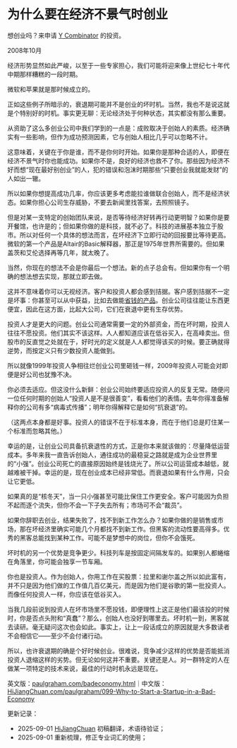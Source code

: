 
# 为什么要在经济不景气时创业

想创业吗？来申请 [Y Combinator](http://ycombinator.com/apply.html) 的投资。

2008年10月

经济形势显然如此严峻，以至于一些专家担心，我们可能将迎来像上世纪七十年代中期那样糟糕的一段时期。

微软和苹果就是那时候成立的。

正如这些例子所暗示的，衰退期可能并不是创业的坏时机。当然，我也不是说这就是个特别好的时机。事实更无聊：无论经济处于何种状态，其实都没有那么重要。

从资助了这么多创业公司中我们学到的一点是：成败取决于创始人的素质。经济确实有一些影响，但作为成功预测因素，它与创始人相比几乎可以忽略不计。

这意味着，关键在于你是谁，而不是你何时开始。如果你是那种合适的人，即便在经济不景气时你也能成功。如果你不是，良好的经济也救不了你。那些因为经济不好而想“现在最好别创业”的人，犯的错误和泡沫时期那些“只要创业我就能发财”的人如出一辙。

所以如果你想提高成功几率，你应该更多考虑能拉谁做联合创始人，而不是经济状态。如果你担心公司生存威胁，不要去新闻里找答案，去照照镜子。

但是对某一支特定的创始团队来说，是否等待经济好转再行动更明智？如果你是要开餐馆，也许是的；但如果你做的是科技，就不必了。科技的进展基本独立于股市。所以对任何一个具体的想法而言，在坏经济下立即行动的回报要比等待更高。微软的第一个产品是Altair的Basic解释器，那正是1975年世界所需要的。但如果盖茨和艾伦选择再等几年，就太晚了。

当然，你现在的想法不会是你最后一个想法。新的点子总会有。但如果你有一个明确的想法想去实现，那就立即去做。

这并不意味着你可以无视经济。客户和投资人都会感到拮据。客户感到拮据不一定是坏事：你甚至可以从中获益，比如去做能[省钱的产品](http://bountii.com)。创业公司往往能让东西更便宜，因此在这方面，比起大公司，它们在衰退中更有生存优势。

投资人才是更大的问题。创业公司通常需要一定的外部资金，而在坏时期，投资人往往不愿投资。他们其实不该这样。人人都知道应该在低谷买入，在高峰卖出。但股市的反直觉之处就在于，好时光的定义就是人人都觉得该买的时候。要正确就得逆势，而按定义只有少数投资人能做到。

所以就像1999年投资人争相往烂创业公司里砸钱一样，2009年投资人可能会对即便是好公司也犹豫不决。

你必须去适应。但这没什么新鲜：创业公司始终要适应投资人的反复无常。随便问一位任何时期的创始人“投资人是不是很善变”，看看他们的表情。去年你得准备解释你的公司有多“病毒式传播”；明年你得解释它是如何“抗衰退”的。

（这两点本身都是好事。投资人的错误不在于标准本身，而在于他们总是盯住某一个标准而忽略其他。）

幸运的是，让创业公司具备抗衰退性的方式，正是你本来就该做的：尽量降低运营成本。多年来我一直告诉创始人，通往成功的最稳妥之路就是成为企业世界里的“小强”。创业公司死亡的直接原因始终是钱烧光了。所以公司运营成本越低，就越难被干掉。幸运的是，现在创业成本已经非常低。而衰退如果有什么作用，只会让它更低。

如果真的是“核冬天”，当一只小强甚至可能比保住工作更安全。客户可能因为负担不起而逐个流失，但你不会一下子失去所有；市场可不会“裁员”。

如果你辞职去创业，结果失败了，找不到新工作怎么办？如果你做的是销售或市场，那在坏经济里确实可能几个月都找不到新工作。但黑客的流动性要高得多。优秀的黑客总能找到某种工作。可能不是梦想中的岗位，但你不会饿死。

坏时机的另一个优势是竞争更少。科技列车是按固定间隔发车的。如果别人都蜷缩在角落里，你可能会独享一节车厢。

你也是投资人。作为创始人，你用工作在买股票：拉里和谢尔盖之所以如此富有，并不只是因为他们做的工作值几百亿美元，而是因为他们是谷歌的第一批投资人。而像任何投资人一样，你应该在低谷买入。

当我几段前说到投资人在坏市场里不愿投钱，即便理性上这正是他们最该投的时候时，你是否点头附和“真蠢”？那么，创始人也没好到哪里去。坏时机一到，黑客就去读研。毫无疑问这次也会如此。事实上，让上一段话成立的原因就是大多数读者不会相信它——至少不会付诸行动。

所以，也许衰退期的确是个好时候创业。很难说，竞争减少这样的优势是否能抵消投资人退缩这样的劣势。但无论如何这并不重要。关键还是人。对一群特定的人在做某一项特定的技术来说，最佳的行动时机永远是现在。

英文版：[paulgraham.com/badeconomy.html](https://paulgraham.com/badeconomy.html)｜中文版：[HiJiangChuan.com/paulgraham/099-Why-to-Start-a-Startup-in-a-Bad-Economy](https://hijiangchuan.com/paulgraham/099-Why-to-Start-a-Startup-in-a-Bad-Economy)

更新记录：
- 2025-09-01 [HiJiangChuan](https://hijiangchuan.com) 初稿翻译，术语待验证；
- 2025-09-01 重新梳理，修正专业词汇的使用；
